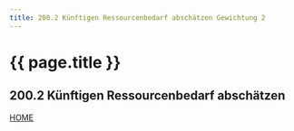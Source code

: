```yaml
---
title: 200.2 Künftigen Ressourcenbedarf abschätzen Gewichtung 2
---
```


# {{ page.title }}

## 200.2 Künftigen Ressourcenbedarf abschätzen

[HOME](./)
